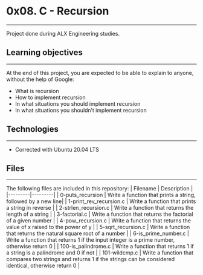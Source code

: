 # 0x08. C - Recursion
****
Project done during ALX Engineering studies.
## Learning objectives
****
At the end of this project, you are expected to be able to explain to anyone, without the help of Google:
-	What is recursion
-	How to implement recursion
-	In what situations you should implement recursion
-	In what situations you shouldn’t implement recursion
## Technologies
****
- Corrected with Ubuntu 20.04 LTS
## Files
****
The following files are included in this repository:
| Filename | Description |
|---------|---------|
| 0-puts_recursion | Write a function that prints a string, followed by a new line|
| 1-print_rev_recursion.c | Write a function that prints a string in reverse |
| 2-strlen_recursion.c | Write a function that returns the length of a string |
| 3-factorial.c | Write a function that returns the factorial of a given number |
| 4-pow_recursion.c | Write a function that returns the value of x raised to the power of y |
| 5-sqrt_recursion.c | Write a function that returns the natural square root of a number |
| 6-is_prime_number.c | Write a function that returns 1 if the input integer is a prime number, otherwise return 0 |
| 100-is_palindrome.c | Write a function that returns 1 if a string is a palindrome and 0 if not |
| 101-wildcmp.c | Write a function that compares two strings and returns 1 if the strings can be considered identical, otherwise return 0 |
